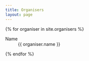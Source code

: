 ```yaml
---
title: Organisers
layout: page
---
```


{% for organiser in site.organisers %}
<div class="organiser">
    <dl>
        <dt>Name</dt>
        <dd>{{ organiser.name }}</dd>
    </dl>
</div>
{% endfor %}
